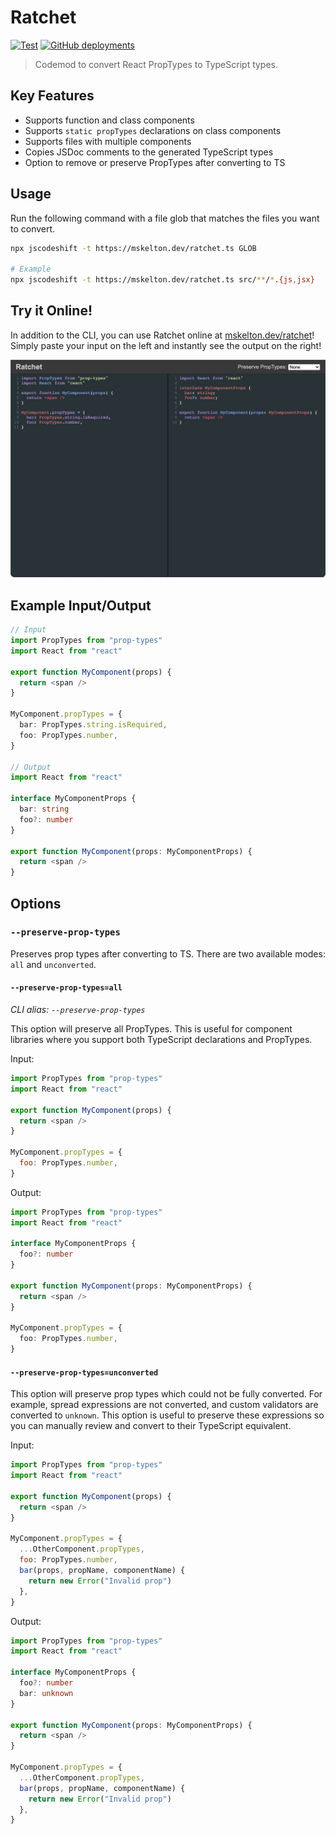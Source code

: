 # Ratchet

[![Test](https://github.com/mskelton/ratchet/workflows/Test/badge.svg?branch=main)](https://github.com/mskelton/ratchet/actions?query=workflow%3ATest)
[![GitHub deployments](https://img.shields.io/github/deployments/mskelton/ratchet/production?label=Deploy)](https://prop-types.vercel.app)

> Codemod to convert React PropTypes to TypeScript types.

## Key Features

- Supports function and class components
- Supports `static propTypes` declarations on class components
- Supports files with multiple components
- Copies JSDoc comments to the generated TypeScript types
- Option to remove or preserve PropTypes after converting to TS

## Usage

Run the following command with a file glob that matches the files you want to convert.

```sh
npx jscodeshift -t https://mskelton.dev/ratchet.ts GLOB

# Example
npx jscodeshift -t https://mskelton.dev/ratchet.ts src/**/*.{js,jsx}
```

## Try it Online!

In addition to the CLI, you can use Ratchet online at [mskelton.dev/ratchet](https://mskelton.dev/ratchet)! Simply paste your input on the left and instantly see the output on the right!

[![Screenshot](web/screenshot.png?v=1)](https://mskelton.dev/ratchet)

## Example Input/Output

```ts
// Input
import PropTypes from "prop-types"
import React from "react"

export function MyComponent(props) {
  return <span />
}

MyComponent.propTypes = {
  bar: PropTypes.string.isRequired,
  foo: PropTypes.number,
}

// Output
import React from "react"

interface MyComponentProps {
  bar: string
  foo?: number
}

export function MyComponent(props: MyComponentProps) {
  return <span />
}
```

## Options

### `--preserve-prop-types`

Preserves prop types after converting to TS. There are two available modes: `all` and `unconverted`.

#### `--preserve-prop-types=all`

_CLI alias: `--preserve-prop-types`_

This option will preserve all PropTypes. This is useful for component libraries where you support both TypeScript declarations and PropTypes.

Input:

```js
import PropTypes from "prop-types"
import React from "react"

export function MyComponent(props) {
  return <span />
}

MyComponent.propTypes = {
  foo: PropTypes.number,
}
```

Output:

```ts
import PropTypes from "prop-types"
import React from "react"

interface MyComponentProps {
  foo?: number
}

export function MyComponent(props: MyComponentProps) {
  return <span />
}

MyComponent.propTypes = {
  foo: PropTypes.number,
}
```

#### `--preserve-prop-types=unconverted`

This option will preserve prop types which could not be fully converted. For example, spread expressions are not converted, and custom validators are converted to `unknown`. This option is useful to preserve these expressions so you can manually review and convert to their TypeScript equivalent.

Input:

```js
import PropTypes from "prop-types"
import React from "react"

export function MyComponent(props) {
  return <span />
}

MyComponent.propTypes = {
  ...OtherComponent.propTypes,
  foo: PropTypes.number,
  bar(props, propName, componentName) {
    return new Error("Invalid prop")
  },
}
```

Output:

```ts
import PropTypes from "prop-types"
import React from "react"

interface MyComponentProps {
  foo?: number
  bar: unknown
}

export function MyComponent(props: MyComponentProps) {
  return <span />
}

MyComponent.propTypes = {
  ...OtherComponent.propTypes,
  bar(props, propName, componentName) {
    return new Error("Invalid prop")
  },
}
```

